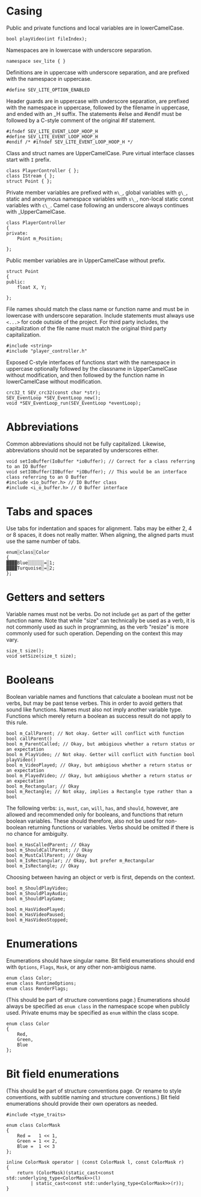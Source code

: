 <!-- TITLE: C++ Naming Conventions -->
<!-- SUBTITLE: A quick summary of Naming Conventions -->

# Casing
Public and private functions and local variables are in lowerCamelCase.

```c_cpp
bool playVideo(int fileIndex);
```

Namespaces are in lowercase with underscore separation.

```c_cpp
namespace sev_lite { }
```

Definitions are in uppercase with underscore separation, and are prefixed with the namespace in uppercase.

```c_cpp
#define SEV_LITE_OPTION_ENABLED
```

Header guards are in uppercase with underscore separation, are prefixed with the namespace in uppercase, followed by the filename in uppercase, and ended with an \_H suffix. The statements #else and #endif must be followed by a C-style comment of the original #if statement.

```c_cpp
#ifndef SEV_LITE_EVENT_LOOP_HOOP_H
#define SEV_LITE_EVENT_LOOP_HOOP_H
#endif /* #ifndef SEV_LITE_EVENT_LOOP_HOOP_H */
```

Class and struct names are UpperCamelCase. Pure virtual interface classes start with `I` prefix.

```c_cpp
class PlayerController { };
class IStream { };
struct Point { };
```

Private member variables are prefixed with `m\_`, global variables with `g\_`, static and anonymous namespace variables with `s\_`, non-local static const variables with `c\_`. Camel case following an underscore always continues with \_UpperCamelCase.

```c_cpp
class PlayerController
{
private:
	Point m_Position;
	
};
```

Public member variables are in UpperCamelCase without prefix.

```c_cpp
struct Point
{
public:
	float X, Y;
	
};
```

File names should match the class name or function name and must be in lowercase with underscore separation. Include statements must always use `<...>` for code outside of the project. For third party includes, the capitalization of the file name must match the original third party capitalization.

```c_cpp
#include <string>
#include "player_controller.h"
```

Exposed C-style interfaces of functions start with the namespace in uppercase optionally followed by the classname in UpperCamelCase without modification, and then followed by the function name in lowerCamelCase without modification.

```c_cpp
crc32_t SEV_crc32(const char *str);
SEV_EventLoop *SEV_EventLoop_new();
void *SEV_EventLoop_run(SEV_EventLoop *eventLoop);
```

# Abbreviations
Common abbreviations should not be fully capitalized. Likewise, abbreviations should not be separated by underscores either.

```c_cpp
void setIoBuffer(IoBuffer *ioBuffer); // Correct for a class referring to an IO Buffer
void setIOBuffer(IOBuffer *iOBuffer); // This would be an interface class referring to an O Buffer
#include <io_buffer.h> // IO Buffer class
#include <i_o_buffer.h> // O Buffer interface
```

# Tabs and spaces
Use tabs for indentation and spaces for alignment. Tabs may be either 2, 4 or 8 spaces, it does not really matter. When aligning, the aligned parts must use the same number of tabs.

```
enum░class░Color
{
▓▓▓▓Blue░░░░░░=░1;
▓▓▓▓Turquoise░=░2;
};
```

# Getters and setters
Variable names must not be verbs. Do not include `get` as part of the getter function name. Note that while "size" can technically be used as a verb, it is not commonly used as such in programming, as the verb "resize" is more commonly used for such operation. Depending on the context this may vary.

```c_cpp
size_t size();
void setSize(size_t size);
```

# Booleans
Boolean variable names and functions that calculate a boolean must not be verbs, but may be past tense verbes. This in order to avoid getters that sound like functions. Names must also not imply another variable type. Functions which merely return a boolean as success result do not apply to this rule.

```c_cpp
bool m_CallParent; // Not okay. Getter will conflict with function bool callParent()
bool m_ParentCalled; // Okay, but ambigious whether a return status or an expectation
bool m_PlayVideo; // Not okay. Getter will conflict with function bool playVideo()
bool m_VideoPlayed; // Okay, but ambigious whether a return status or an expectation
bool m_PlayedVideo; // Okay, but ambigious whether a return status or an expectation
bool m_Rectangular; // Okay
bool m_Rectangle; // Not okay, implies a Rectangle type rather than a bool
```

The following verbs: `is`, `must`, `can`, `will`, `has`, and `should`, however, are allowed and recommended only for booleans, and functions that return boolean variables. These should therefore, also not be used for non-boolean returning functions or variables. Verbs should be omitted if there is no chance for ambiguity.

```c_cpp
bool m_HasCalledParent; // Okay
bool m_ShouldCallParent; // Okay
bool m_MustCallParent; // Okay
bool m_IsRectangular; // Okay, but prefer m_Rectangular
bool m_IsRectangle; // Okay
```

Choosing between having an object or verb is first, depends on the context.

```c_cpp
bool m_ShouldPlayVideo;
bool m_ShouldPlayAudio;
bool m_ShouldPlayGame;

bool m_HasVideoPlayed;
bool m_HasVideoPaused;
bool m_HasVideoStopped;
```

# Enumerations
Enumerations should have singular name. Bit field enumerations should end with `Options`, `Flags`, `Mask`, or any other non-ambigious name.

```c_cpp
enum class Color;
enum class RuntimeOptions;
enum class RenderFlags;
```

(This should be part of structure conventions page.) Enumerations should always be specified as `enum class` in the namespace scope when publicly used. Private enums may be specified as `enum` within the class scope.

```c_cpp
enum class Color
{
	Red,
	Green,
	Blue
};
```
# Bit field enumerations
(This should be part of structure conventions page. Or rename to style conventions, with subtitle naming and structure conventions.) Bit field enumerations should provide their own operators as needed.

```c_cpp
#include <type_traits>

enum class ColorMask
{
	Red =   1 << 1,
	Green = 1 << 2,
	Blue =  1 << 3
};

inline ColorMask operator | (const ColorMask l, const ColorMask r)
{
    return (ColorMask)(static_cast<const std::underlying_type<ColorMask>>(l)
		 | static_cast<const std::underlying_type<ColorMask>>(r));
}
```